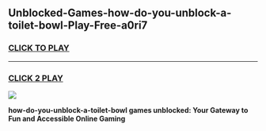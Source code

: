 
## Unblocked-Games-how-do-you-unblock-a-toilet-bowl-Play-Free-a0ri7
<h3>
<a href="https://premium76.site?title=how-do-you-unblock-a-toilet-bowl&ref=12A">CLICK TO PLAY</a></h3>
<hr>

<h3>
<a href="https://premium76.site?title=how-do-you-unblock-a-toilet-bowl&ref=12A">CLICK 2 PLAY</a>
  
</h3>

<a href="https://premium76.site?title=how-do-you-unblock-a-toilet-bowl&ref=12A"><img src="https://clearcache.store/games.png"></a>


**how-do-you-unblock-a-toilet-bowl games unblocked: Your Gateway to Fun and Accessible Online Gaming**
